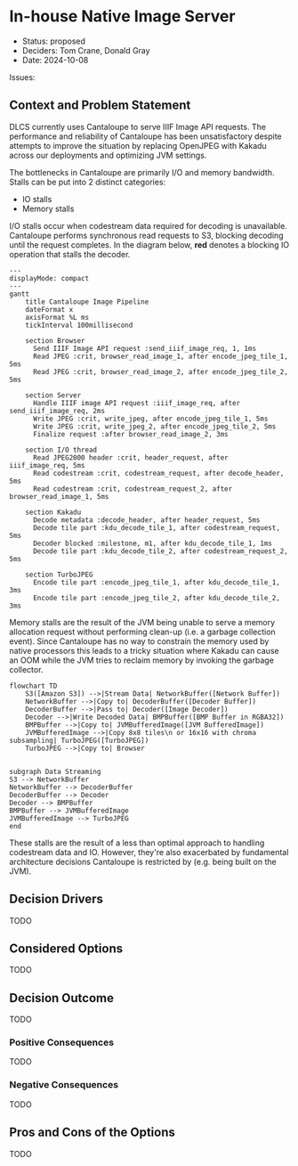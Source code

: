 # In-house Native Image Server

- Status: proposed
- Deciders: Tom Crane, Donald Gray
- Date: 2024-10-08

Issues:

## Context and Problem Statement

DLCS currently uses Cantaloupe to serve IIIF Image API requests. The performance and reliability of Cantaloupe has been unsatisfactory despite attempts to improve the situation by replacing OpenJPEG with Kakadu across our deployments and optimizing JVM settings.

The bottlenecks in Cantaloupe are primarily I/O and memory bandwidth. Stalls can be put into 2 distinct categories:

- IO stalls
- Memory stalls

I/O stalls occur when codestream data required for decoding is unavailable. Cantaloupe performs synchronous read requests to S3, blocking decoding until the request completes.
In the diagram below, **red** denotes a blocking IO operation that stalls the decoder.

```mermaid
---
displayMode: compact
---
gantt
    title Cantaloupe Image Pipeline
    dateFormat x
    axisFormat %L ms
    tickInterval 100millisecond

    section Browser
      Send IIIF Image API request :send_iiif_image_req, 1, 1ms
      Read JPEG :crit, browser_read_image_1, after encode_jpeg_tile_1, 5ms
      Read JPEG :crit, browser_read_image_2, after encode_jpeg_tile_2, 5ms

    section Server
      Handle IIIF image API request :iiif_image_req, after send_iiif_image_req, 2ms
      Write JPEG :crit, write_jpeg, after encode_jpeg_tile_1, 5ms
      Write JPEG :crit, write_jpeg_2, after encode_jpeg_tile_2, 5ms
      Finalize request :after browser_read_image_2, 3ms

    section I/O thread
      Read JPEG2000 header :crit, header_request, after iiif_image_req, 5ms
      Read codestream :crit, codestream_request, after decode_header, 5ms
      Read codestream :crit, codestream_request_2, after browser_read_image_1, 5ms

    section Kakadu
      Decode metadata :decode_header, after header_request, 5ms
      Decode tile part :kdu_decode_tile_1, after codestream_request, 5ms
      Decoder blocked :milestone, m1, after kdu_decode_tile_1, 1ms
      Decode tile part :kdu_decode_tile_2, after codestream_request_2, 5ms

    section TurboJPEG
      Encode tile part :encode_jpeg_tile_1, after kdu_decode_tile_1, 3ms
      Encode tile part :encode_jpeg_tile_2, after kdu_decode_tile_2, 3ms
```

Memory stalls are the result of the JVM being unable to serve a memory allocation request without performing clean-up (i.e. a garbage collection event).
Since Cantaloupe has no way to constrain the memory used by native processors this leads to a tricky situation where Kakadu can cause an OOM while the JVM tries to reclaim memory by invoking the garbage collector.

```mermaid
flowchart TD
    S3([Amazon S3]) -->|Stream Data| NetworkBuffer([Network Buffer])
    NetworkBuffer -->|Copy to| DecoderBuffer([Decoder Buffer])
    DecoderBuffer -->|Pass to| Decoder([Image Decoder])
    Decoder -->|Write Decoded Data| BMPBuffer([BMP Buffer in RGBA32])
    BMPBuffer -->|Copy to| JVMBufferedImage([JVM BufferedImage])
    JVMBufferedImage -->|Copy 8x8 tiles\n or 16x16 with chroma subsampling| TurboJPEG([TurboJPEG])
    TurboJPEG -->|Copy to| Browser


subgraph Data Streaming
S3 --> NetworkBuffer
NetworkBuffer --> DecoderBuffer
DecoderBuffer --> Decoder
Decoder --> BMPBuffer
BMPBuffer --> JVMBufferedImage
JVMBufferedImage --> TurboJPEG
end
```

These stalls are the result of a less than optimal approach to handling codestream data and IO. However, they're also exacerbated by fundamental architecture decisions Cantaloupe is restricted by (e.g. being built on the JVM).

## Decision Drivers

TODO

## Considered Options

TODO

## Decision Outcome

TODO

### Positive Consequences

TODO

### Negative Consequences

TODO

## Pros and Cons of the Options

TODO
